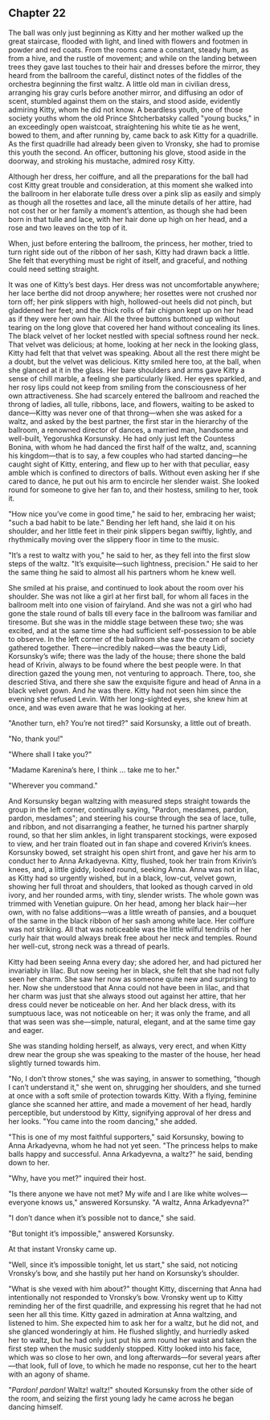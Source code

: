 ## Chapter 22


The ball was only just beginning as Kitty and her mother walked up the
great staircase, flooded with light, and lined with flowers and footmen
in powder and red coats. From the rooms came a constant, steady hum, as
from a hive, and the rustle of movement; and while on the landing
between trees they gave last touches to their hair and dresses before
the mirror, they heard from the ballroom the careful, distinct notes of
the fiddles of the orchestra beginning the first waltz. A little old man
in civilian dress, arranging his gray curls before another mirror, and
diffusing an odor of scent, stumbled against them on the stairs, and
stood aside, evidently admiring Kitty, whom he did not know. A beardless
youth, one of those society youths whom the old Prince Shtcherbatsky
called "young bucks," in an exceedingly open waistcoat, straightening
his white tie as he went, bowed to them, and after running by, came back
to ask Kitty for a quadrille. As the first quadrille had already been
given to Vronsky, she had to promise this youth the second. An officer,
buttoning his glove, stood aside in the doorway, and stroking his
mustache, admired rosy Kitty.

Although her dress, her coiffure, and all the preparations for the ball
had cost Kitty great trouble and consideration, at this moment she
walked into the ballroom in her elaborate tulle dress over a pink slip
as easily and simply as though all the rosettes and lace, all the minute
details of her attire, had not cost her or her family a moment’s
attention, as though she had been born in that tulle and lace, with her
hair done up high on her head, and a rose and two leaves on the top of
it.

When, just before entering the ballroom, the princess, her mother, tried
to turn right side out of the ribbon of her sash, Kitty had drawn back a
little. She felt that everything must be right of itself, and graceful,
and nothing could need setting straight.

It was one of Kitty’s best days. Her dress was not uncomfortable
anywhere; her lace berthe did not droop anywhere; her rosettes were not
crushed nor torn off; her pink slippers with high, hollowed-out heels
did not pinch, but gladdened her feet; and the thick rolls of fair
chignon kept up on her head as if they were her own hair. All the three
buttons buttoned up without tearing on the long glove that covered her
hand without concealing its lines. The black velvet of her locket
nestled with special softness round her neck. That velvet was delicious;
at home, looking at her neck in the looking glass, Kitty had felt that
that velvet was speaking. About all the rest there might be a doubt, but
the velvet was delicious. Kitty smiled here too, at the ball, when she
glanced at it in the glass. Her bare shoulders and arms gave Kitty a
sense of chill marble, a feeling she particularly liked. Her eyes
sparkled, and her rosy lips could not keep from smiling from the
consciousness of her own attractiveness. She had scarcely entered the
ballroom and reached the throng of ladies, all tulle, ribbons, lace, and
flowers, waiting to be asked to dance—Kitty was never one of that
throng—when she was asked for a waltz, and asked by the best partner,
the first star in the hierarchy of the ballroom, a renowned director of
dances, a married man, handsome and well-built, Yegorushka Korsunsky. He
had only just left the Countess Bonina, with whom he had danced the
first half of the waltz, and, scanning his kingdom—that is to say, a few
couples who had started dancing—he caught sight of Kitty, entering, and
flew up to her with that peculiar, easy amble which is confined to
directors of balls. Without even asking her if she cared to dance, he
put out his arm to encircle her slender waist. She looked round for
someone to give her fan to, and their hostess, smiling to her, took it.

"How nice you’ve come in good time," he said to her, embracing her
waist; "such a bad habit to be late." Bending her left hand, she laid it
on his shoulder, and her little feet in their pink slippers began
swiftly, lightly, and rhythmically moving over the slippery floor in
time to the music.

"It’s a rest to waltz with you," he said to her, as they fell into the
first slow steps of the waltz. "It’s exquisite—such lightness,
precision." He said to her the same thing he said to almost all his
partners whom he knew well.

She smiled at his praise, and continued to look about the room over his
shoulder. She was not like a girl at her first ball, for whom all faces
in the ballroom melt into one vision of fairyland. And she was not a
girl who had gone the stale round of balls till every face in the
ballroom was familiar and tiresome. But she was in the middle stage
between these two; she was excited, and at the same time she had
sufficient self-possession to be able to observe. In the left corner of
the ballroom she saw the cream of society gathered together.
There—incredibly naked—was the beauty Lidi, Korsunsky’s wife; there was
the lady of the house; there shone the bald head of Krivin, always to be
found where the best people were. In that direction gazed the young men,
not venturing to approach. There, too, she descried Stiva, and there she
saw the exquisite figure and head of Anna in a black velvet gown. And
_he_ was there. Kitty had not seen him since the evening she refused
Levin. With her long-sighted eyes, she knew him at once, and was even
aware that he was looking at her.

"Another turn, eh? You’re not tired?" said Korsunsky, a little out of
breath.

"No, thank you!"

"Where shall I take you?"

"Madame Karenina’s here, I think ... take me to her."

"Wherever you command."

And Korsunsky began waltzing with measured steps straight towards the
group in the left corner, continually saying, "Pardon, mesdames, pardon,
pardon, mesdames"; and steering his course through the sea of lace,
tulle, and ribbon, and not disarranging a feather, he turned his partner
sharply round, so that her slim ankles, in light transparent stockings,
were exposed to view, and her train floated out in fan shape and covered
Krivin’s knees. Korsunsky bowed, set straight his open shirt front, and
gave her his arm to conduct her to Anna Arkadyevna. Kitty, flushed, took
her train from Krivin’s knees, and, a little giddy, looked round,
seeking Anna. Anna was not in lilac, as Kitty had so urgently wished,
but in a black, low-cut, velvet gown, showing her full throat and
shoulders, that looked as though carved in old ivory, and her rounded
arms, with tiny, slender wrists. The whole gown was trimmed with
Venetian guipure. On her head, among her black hair—her own, with no
false additions—was a little wreath of pansies, and a bouquet of the
same in the black ribbon of her sash among white lace. Her coiffure was
not striking. All that was noticeable was the little wilful tendrils of
her curly hair that would always break free about her neck and temples.
Round her well-cut, strong neck was a thread of pearls.

Kitty had been seeing Anna every day; she adored her, and had pictured
her invariably in lilac. But now seeing her in black, she felt that she
had not fully seen her charm. She saw her now as someone quite new and
surprising to her. Now she understood that Anna could not have been in
lilac, and that her charm was just that she always stood out against her
attire, that her dress could never be noticeable on her. And her black
dress, with its sumptuous lace, was not noticeable on her; it was only
the frame, and all that was seen was she—simple, natural, elegant, and
at the same time gay and eager.

She was standing holding herself, as always, very erect, and when Kitty
drew near the group she was speaking to the master of the house, her
head slightly turned towards him.

"No, I don’t throw stones," she was saying, in answer to something,
"though I can’t understand it," she went on, shrugging her shoulders,
and she turned at once with a soft smile of protection towards Kitty.
With a flying, feminine glance she scanned her attire, and made a
movement of her head, hardly perceptible, but understood by Kitty,
signifying approval of her dress and her looks. "You came into the room
dancing," she added.

"This is one of my most faithful supporters," said Korsunsky, bowing to
Anna Arkadyevna, whom he had not yet seen. "The princess helps to make
balls happy and successful. Anna Arkadyevna, a waltz?" he said, bending
down to her.

"Why, have you met?" inquired their host.

"Is there anyone we have not met? My wife and I are like white
wolves—everyone knows us," answered Korsunsky. "A waltz, Anna
Arkadyevna?"

"I don’t dance when it’s possible not to dance," she said.

"But tonight it’s impossible," answered Korsunsky.

At that instant Vronsky came up.

"Well, since it’s impossible tonight, let us start," she said, not
noticing Vronsky’s bow, and she hastily put her hand on Korsunsky’s
shoulder.

"What is she vexed with him about?" thought Kitty, discerning that Anna
had intentionally not responded to Vronsky’s bow. Vronsky went up to
Kitty reminding her of the first quadrille, and expressing his regret
that he had not seen her all this time. Kitty gazed in admiration at
Anna waltzing, and listened to him. She expected him to ask her for a
waltz, but he did not, and she glanced wonderingly at him. He flushed
slightly, and hurriedly asked her to waltz, but he had only just put his
arm round her waist and taken the first step when the music suddenly
stopped. Kitty looked into his face, which was so close to her own, and
long afterwards—for several years after—that look, full of love, to
which he made no response, cut her to the heart with an agony of shame.

"_Pardon! pardon!_ Waltz! waltz!" shouted Korsunsky from the other side
of the room, and seizing the first young lady he came across he began
dancing himself.



